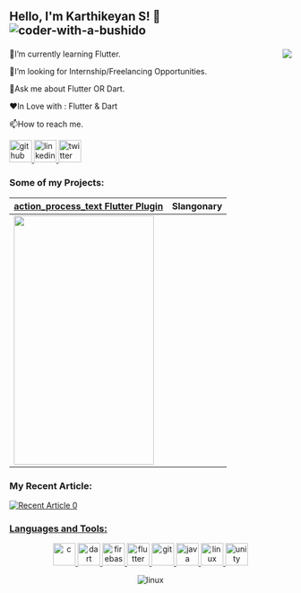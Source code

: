 <!--
**coder-with-a-bushido/coder-with-a-bushido** is a ✨ _special_ ✨ repository because its `README.md` (this file) appears on your GitHub profile.

Here are some ideas to get you started:

- 🔭 I’m currently working on ...
- 🌱 I’m currently learning ...
-  I’m looking to collaborate on ...
- 🤔 I’m looking for help with ...
- 💬 Ask me about ...
- 📫 How to reach me: ...
- 😄 Pronouns: ...
- ⚡ Fun fact: ...
-->
## Hello, I'm Karthikeyan S! :wave:     <img src="https://komarev.com/ghpvc/?username=coder-with-a-bushido&label=Profile%20views&color=0e75b6&style=flat" alt="coder-with-a-bushido" /> </p>

<section>
     <div>
     <img src="https://media.giphy.com/media/PiQejEf31116URju4V/giphy.gif" style="max-width:60%" align="right">
     </div>
     <div>
          <p>🌱I’m currently learning Flutter.</p>
          <p>👯I’m looking for Internship/Freelancing Opportunities.</p>
          <p>💬Ask me about Flutter OR Dart.</p>
          <p>❤️In Love with : Flutter & Dart</p>
          <p>📫How to reach me.</p>
          <a href="https://github.com/coder-with-a-bushido">
          <img src='https://cdn.jsdelivr.net/npm/simple-icons@3.0.1/icons/github.svg'  alt='github' height='40'>
          </a>
          <a href="https://www.linkedin.com/in/karthikeyanssvk/">
          <img src='https://cdn.jsdelivr.net/npm/simple-icons@3.0.1/icons/linkedin.svg' alt='linkedin' height='40'>
          </a>
          <a href="https://twitter.com/_KarthikeyanS_">
          <img src='https://cdn.jsdelivr.net/npm/simple-icons@3.0.1/icons/twitter.svg' alt='twitter' height='40'>
          </a>
     </div>
     
</section>
<h3 align="left">Some of my Projects:</h3>
 
| [action_process_text Flutter Plugin](https://github.com/coder-with-a-bushido/ACTION_PROCESS_TEXT-Flutter) | Slangonary |
|----------------------------------------------------------------|------------|
| <img src="https://imgur.com/2sikhjG.gif" height=444 width=250> |            |


<h3 align="left">My Recent Article:</h3>
<a target="_blank" href="https://github-readme-medium-recent-article.vercel.app/medium/@coder_with_a_bushido/0"><img src="https://github-readme-medium-recent-article.vercel.app/medium/@coder_with_a_bushido/0" alt="Recent Article 0"> 


<h3 align="left">Languages and Tools:</h3>
<p align="center"> <a href="https://www.cprogramming.com/" target="_blank"> <img src="https://devicons.github.io/devicon/devicon.git/icons/c/c-original.svg" alt="c" width="40" height="40"/> </a> <a href="https://dart.dev" target="_blank"> <img src="https://www.vectorlogo.zone/logos/dartlang/dartlang-icon.svg" alt="dart" width="40" height="40"/> </a> <a href="https://firebase.google.com/" target="_blank"> <img src="https://www.vectorlogo.zone/logos/firebase/firebase-icon.svg" alt="firebase" width="40" height="40"/> </a> <a href="https://flutter.dev" target="_blank"> <img src="https://www.vectorlogo.zone/logos/flutterio/flutterio-icon.svg" alt="flutter" width="40" height="40"/> </a> <a href="https://git-scm.com/" target="_blank"> <img src="https://www.vectorlogo.zone/logos/git-scm/git-scm-icon.svg" alt="git" width="40" height="40"/> </a> <a href="https://www.java.com" target="_blank"> <img src="https://devicons.github.io/devicon/devicon.git/icons/java/java-original-wordmark.svg" alt="java" width="40" height="40"/> </a> <a href="https://www.linux.org/" target="_blank"> <img src="https://devicons.github.io/devicon/devicon.git/icons/linux/linux-original.svg" alt="linux" width="40" height="40"/> </a> <a href="https://unity.com/" target="_blank"> <img src="https://www.vectorlogo.zone/logos/unity3d/unity3d-icon.svg" alt="unity" width="40" height="40"/> </a> </p>


<p align="center">
     <img src="https://github-readme-stats.vercel.app/api?username=coder-with-a-bushido&&show_icons=true&count_private=true&title_color=ffffff&icon_color=ffbf00&text_color=ffffff&bg_color=27363e" alt="linux" />
</p>
